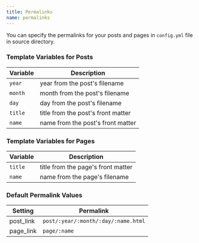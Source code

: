 ```yaml
---
title: Permalinks
name: permalinks
---
```


You can specify the permalinks for your posts and pages in `config.yml` file in source directory.

### Template Variables for Posts

| Variable | Description |
| -------- | ----------- |
| `year`   | year from the post's filename |
| `month`  | month from the post's filename |
| `day`    | day from the post's filename |
| `title`  | title from the post's front matter |
| `name`   | name from the post's front matter |

### Template Variables for Pages

| Variable | Description |
| -------- | ----------- |
| `title`  | title from the page's front matter |
| `name`   | name from the page's filename |

### Default Permalink Values

| Setting   | Permalink |
| --------- | --------- |
| post_link | `post/:year/:month/:day/:name.html` |
| page_link | `page/:name` |
